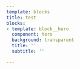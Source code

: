 ```yaml
---
template: blocks
title: test
blocks:
- template: block__hero
  component: hero
  background: transparent
  title: ''
  subtitle: ''

---
```


